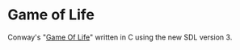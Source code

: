 # Game of Life

Conway's "[Game Of Life](https://en.wikipedia.org/wiki/Conway%27s_Game_of_Life)"
written in C using the new SDL version 3.